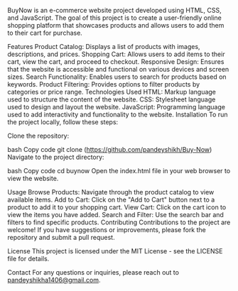 
BuyNow is an e-commerce website project developed using HTML, CSS, and JavaScript. The goal of this project is to create a user-friendly online shopping platform that showcases products and allows users to add them to their cart for purchase.

Features
Product Catalog: Displays a list of products with images, descriptions, and prices.
Shopping Cart: Allows users to add items to their cart, view the cart, and proceed to checkout.
Responsive Design: Ensures that the website is accessible and functional on various devices and screen sizes.
Search Functionality: Enables users to search for products based on keywords.
Product Filtering: Provides options to filter products by categories or price range.
Technologies Used
HTML: Markup language used to structure the content of the website.
CSS: Stylesheet language used to design and layout the website.
JavaScript: Programming language used to add interactivity and functionality to the website.
Installation
To run the project locally, follow these steps:

Clone the repository:

bash
Copy code
git clone (https://github.com/pandeyshikh/Buy-Now)
Navigate to the project directory:

bash
Copy code
cd buynow
Open the index.html file in your web browser to view the website.

Usage
Browse Products: Navigate through the product catalog to view available items.
Add to Cart: Click on the "Add to Cart" button next to a product to add it to your shopping cart.
View Cart: Click on the cart icon to view the items you have added.
Search and Filter: Use the search bar and filters to find specific products.
Contributing
Contributions to the project are welcome! If you have suggestions or improvements, please fork the repository and submit a pull request.

License
This project is licensed under the MIT License - see the LICENSE file for details.

Contact
For any questions or inquiries, please reach out to pandeyshikha1406@gmail.com.
